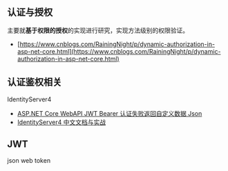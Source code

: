 ## 认证与授权
主要就**基于权限的授权**的实现进行研究，实现方法级别的权限验证。
- [https://www.cnblogs.com/RainingNight/p/dynamic-authorization-in-asp-net-core.html](https://www.cnblogs.com/RainingNight/p/dynamic-authorization-in-asp-net-core.html)


## 认证鉴权相关

IdentityServer4

- [ASP.NET Core WebAPI JWT Bearer 认证失败返回自定义数据 Json](https://blog.csdn.net/jasonsong2008/article/details/89226705)
- [IdentityServer4 中文文档与实战](https://www.cnblogs.com/stulzq/p/8119928.html)


## JWT

json web token

